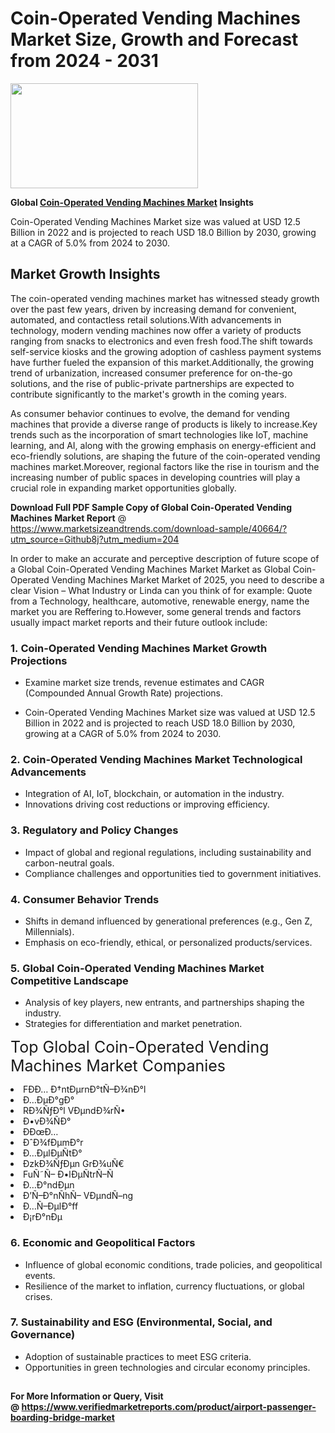 <H1>Coin-Operated Vending Machines Market Size, Growth and Forecast from 2024 - 2031</H1><img class="aligncenter size-medium wp-image-584254" src="https://thirdeyenews.in/wp-content/uploads/2024/09/Global-Market-Research-300x168.jpeg" alt="" width="300" height="168" /><p><strong>Global&nbsp;<a href="https://www.marketsizeandtrends.com/download-sample/40664/?utm_source=Github8j?utm_medium=204">Coin-Operated Vending Machines Market</a> Insights</strong></p><p>Coin-Operated Vending Machines Market size was valued at USD 12.5 Billion in 2022 and is projected to reach USD 18.0 Billion by 2030, growing at a CAGR of 5.0% from 2024 to 2030.</p><p><h2>Market Growth Insights</h2> <p>The coin-operated vending machines market has witnessed steady growth over the past few years, driven by increasing demand for convenient, automated, and contactless retail solutions.With advancements in technology, modern vending machines now offer a variety of products ranging from snacks to electronics and even fresh food.The shift towards self-service kiosks and the growing adoption of cashless payment systems have further fueled the expansion of this market.Additionally, the growing trend of urbanization, increased consumer preference for on-the-go solutions, and the rise of public-private partnerships are expected to contribute significantly to the market's growth in the coming years.</p> <p>As consumer behavior continues to evolve, the demand for vending machines that provide a diverse range of products is likely to increase.Key trends such as the incorporation of smart technologies like IoT, machine learning, and AI, along with the growing emphasis on energy-efficient and eco-friendly solutions, are shaping the future of the coin-operated vending machines market.Moreover, regional factors like the rise in tourism and the increasing number of public spaces in developing countries will play a crucial role in expanding market opportunities globally.</p> <p><span class=""><strong>Download Full PDF Sample Copy of Global Coin-Operated Vending Machines Market Report</strong> @ <a href="https://www.marketsizeandtrends.com/download-sample/40664/?utm_source=Github8j?utm_medium=204" target="_blank">https://www.marketsizeandtrends.com/download-sample/40664/?utm_source=Github8j?utm_medium=204</a></span></p><p>In order to make an accurate and perceptive description of future scope of a Global&nbsp;Coin-Operated Vending Machines Market Market as Global&nbsp;Coin-Operated Vending Machines Market Market of 2025, you need to describe a clear Vision &ndash; What Industry or Linda can you think of for example: Quote from a Technology, healthcare, automotive, renewable energy, name the market you are Reffering to.However, some general trends and factors usually impact market reports and their future outlook include:</p><h3>1.&nbsp;<strong>Coin-Operated Vending Machines Market Growth Projections</strong></h3><ul><li>Examine market size trends, revenue estimates and CAGR (Compounded Annual Growth Rate) projections.</li><li><p>Coin-Operated Vending Machines Market size was valued at USD 12.5 Billion in 2022 and is projected to reach USD 18.0 Billion by 2030, growing at a CAGR of 5.0% from 2024 to 2030.</p></li></ul><h3>2.&nbsp;<strong>Coin-Operated Vending Machines Market Technological Advancements</strong></h3><ul><li>Integration of AI, IoT, blockchain, or automation in the industry.</li><li>Innovations driving cost reductions or improving efficiency.</li></ul><h3>3.&nbsp;<strong>Regulatory and Policy Changes</strong></h3><ul><li>Impact of global and regional regulations, including sustainability and carbon-neutral goals.</li><li>Compliance challenges and opportunities tied to government initiatives.</li></ul><h3>4.&nbsp;<strong>Consumer Behavior Trends</strong></h3><ul><li>Shifts in demand influenced by generational preferences (e.g., Gen Z, Millennials).</li><li>Emphasis on eco-friendly, ethical, or personalized products/services.</li></ul><h3>5.&nbsp;<strong>Global Coin-Operated Vending Machines Market Competitive Landscape</strong></h3><ul><li>Analysis of key players, new entrants, and partnerships shaping the industry.</li><li>Strategies for differentiation and market penetration.</li></ul><p data-pm-slice="1 1 []"><span style="color: inherit; font-family: inherit; font-size: 25px;">Top Global Coin-Operated Vending Machines Market Companies</span></p><div class="" data-test-id=""><p><li>FÐÐ… Ð†ntÐµrnÐ°tÑ–Ð¾nÐ°l</li><li> Ð…ÐµÐ°gÐ°</li><li> RÐ¾ÑƒÐ°l VÐµndÐ¾rÑ•</li><li> Ð•vÐ¾ÑÐ°</li><li> ÐÐœÐ…</li><li> ÐˆÐ¾fÐµmÐ°r</li><li> Ð…ÐµlÐµÑtÐ°</li><li> ÐzkÐ¾ÑƒÐµn GrÐ¾uÑ€</li><li> FuÑ˜Ñ– Ð•lÐµÑtrÑ–Ñ</li><li> Ð…Ð°ndÐµn</li><li> Ð’Ñ–Ð°nÑhÑ– VÐµndÑ–ng</li><li> Ð…Ñ–ÐµlÐ°ff</li><li> Ð¡rÐ°nÐµ</li></p></div><h3>6.&nbsp;<strong>Economic and Geopolitical Factors</strong></h3><ul><li>Influence of global economic conditions, trade policies, and geopolitical events.</li><li>Resilience of the market to inflation, currency fluctuations, or global crises.</li></ul><h3>7.&nbsp;<strong>Sustainability and ESG (Environmental, Social, and Governance)</strong></h3><ul><li>Adoption of sustainable practices to meet ESG criteria.</li><li>Opportunities in green technologies and circular economy principles.</li></ul><h2><strong style="font-size: 14px;">For More Information or Query, Visit @&nbsp;</strong><a style="background-color: #ffffff; font-size: 14px;" href="https://www.marketsizeandtrends.com/report/coin-operated-vending-machines-market/" target="_blank">https://www.verifiedmarketreports.com/product/airport-passenger-boarding-bridge-market</a></h2>